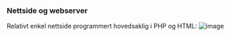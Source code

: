 ### Nettside og webserver

Relativt enkel nettside programmert hovedsaklig i PHP og HTML:
![image](https://github.com/user-attachments/assets/30f0c1db-6dc2-4a36-b8bb-e66011f1d4c4)
